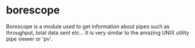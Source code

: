 # borescope
Borescope is a module used to get information about pipes such as throughput, total data sent etc...  It is very similar to the amazing UNIX utility pipe viewer or 'pv'.
